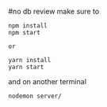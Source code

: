 #no db review
make sure to 
```
npm install
npm start

or 

yarn install
yarn start
```

and on another terminal

```
nodemon server/
```
